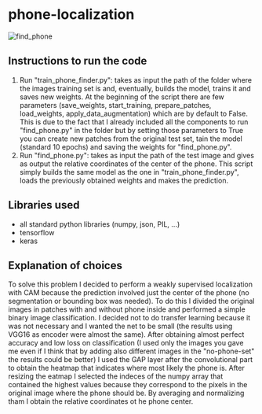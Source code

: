 # phone-localization
![find_phone](https://github.com/nicolazande/phone-localization/assets/115359494/53ed21c6-8fb6-4b45-acfe-8e9fe9fc580d)

## Instructions to run the code
1. Run "train_phone_finder.py": takes as input the path of the folder where the images training set is and, eventually, builds the model, trains it and saves new weights. At the beginning of the script there are few parameters (save_weights, start_training, prepare_patches, load_weights, apply_data_augmentation) which are by default to False. This is due to the fact that I already included all the components to run "find_phone.py" in the folder but by setting those parameters to True you can create new patches from the original test set, tain the model (standard 10 epochs) and saving the weights for "find_phone.py".
2. Run "find_phone.py": takes as input the path of the test image and gives as output the relative coordinates of the center of the phone. This script simply builds the same model as the one in "train_phone_finder.py", loads the previously obtained weights and makes the prediction.

## Libraries used
- all standard python libraries (numpy, json, PIL, ...)
- tensorflow
- keras

## Explanation of choices
To solve this problem I decided to perform a weakly supervised localization with CAM because the prediction involved just the center of the phone (no segmentation or bounding box was needed).
To do this I divided the original images in patches with and without phone inside and performed a simple binary image classification. I decided not to do transfer learning because it was not necessary and I wanted the net to be small (the results using VGG16 as encoder were almost the same).
After obtaining almost perfect accuracy and low loss on classification (I used only the images you gave me even if I think that by adding also different images in the "no-phone-set" the results could be better) I used the GAP layer after the convolutional part to obtain the heatmap that indicates where most likely the phone is. After resizing the eatmap I selected the indeces of the numpy array that contained the highest values because they correspond to the pixels in the original image where the phone should be. By averaging and normalizing tham I obtain the relative coordinates ot he phone center.
